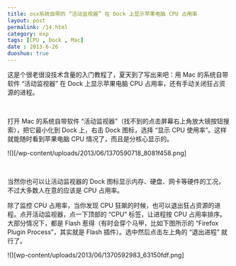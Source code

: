 ```yaml
---
title: osx系统自带的 “活动监视器” 在 Dock 上显示苹果电脑 CPU 占用率
layout: post
permalink: /14.html
category: exp
tags: [CPU , Dock , Mac]
date : 2013-6-26
duoshuo: true
---
```

这是个很老很没技术含量的入门教程了，夏天到了写出来吧：用 Mac 的系统自带软件 “活动监视器” 在 Dock 上显示苹果电脑 CPU 占用率，还有手动关闭狂占资源的进程。

&nbsp;

打开 Mac 的系统自带软件 “活动监视器”（找不到的点击屏幕右上角放大镜按钮搜索），把它最小化到 Dock 上，右击 Dock 图标，选择 “显示 CPU 使用率”。这样就能随时看到苹果电脑 CPU 情况了，而且是分核心显示的。

!()[/wp-content/uploads/2013/06/1370590718_8081f458.png]

&nbsp;

当然你也可以让活动监视器的 Dock 图标显示内存、硬盘、网卡等硬件的工况，不过大多数人在意的应该是 CPU 占用率。

除了监控 CPU 占用率，当你发现 CPU 狂飙的时候，也可以退出狂占资源的进程。点开活动监视器，点一下顶部的 “CPU” 标签，让进程按 CPU 占用率排序。大部分情况下，都是 Flash 惹得（有时会穿个马甲，比如下图所示的 “Firefox Plugin Process”，其实就是 Flash 插件）。选中然后点击左上角的 “退出进程” 就行了。

!()[wp-content/uploads/2013/06/1370592983_63150fdf.png]